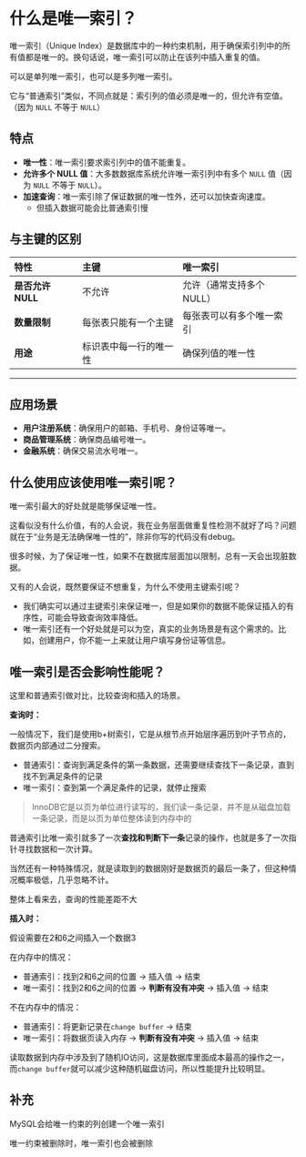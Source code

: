 # 什么是唯一索引？

唯一索引（Unique Index）是数据库中的一种约束机制，用于确保索引列中的所有值都是唯一的。换句话说，唯一索引可以防止在该列中插入重复的值。

可以是单列唯一索引，也可以是多列唯一索引。

它与“普通索引”类似，不同点就是：索引列的值必须是唯一的，但允许有空值。（因为 `NULL` 不等于 `NULL`）

## **特点**

-   **唯一性**：唯一索引要求索引列中的值不能重复。
-   **允许多个 NULL 值**：大多数数据库系统允许唯一索引列中有多个 `NULL` 值（因为 `NULL` 不等于 `NULL`）。
-   **加速查询**：唯一索引除了保证数据的唯一性外，还可以加快查询速度。
    -   但插入数据可能会比普通索引慢

## **与主键的区别**

| 特性              | 主键                   | 唯一索引                  |
| :---------------- | :--------------------- | :------------------------ |
| **是否允许 NULL** | 不允许                 | 允许（通常支持多个 NULL） |
| **数量限制**      | 每张表只能有一个主键   | 每张表可以有多个唯一索引  |
| **用途**          | 标识表中每一行的唯一性 | 确保列值的唯一性          |

------

## **应用场景**

-   **用户注册系统**：确保用户的邮箱、手机号、身份证等唯一。
-   **商品管理系统**：确保商品编号唯一。
-   **金融系统**：确保交易流水号唯一。


## **什么使用应该使用唯一索引呢？**

唯一索引最大的好处就是能够保证唯一性。

这看似没有什么价值，有的人会说，我在业务层面做重复性检测不就好了吗？问题就在于“业务是无法确保唯一性的”，除非你写的代码没有debug。

很多时候，为了保证唯一性，如果不在数据库层面加以限制，总有一天会出现脏数据。

又有的人会说，既然要保证不想重复，为什么不使用主键索引呢？

-   我们确实可以通过主键索引来保证唯一，但是如果你的数据不能保证插入的有序性，可能会导致查询效率降低。
-   唯一索引还有一个好处就是可以为空，真实的业务场景是有这个需求的。比如，创建用户，你不能一上来就让用户填写身份证等信息。



## **唯一索引是否会影响性能呢？**

这里和普通索引做对比，比较查询和插入的场景。

**查询时：**

一般情况下，我们是使用b+树索引，它是从根节点开始层序遍历到叶子节点的，数据页内部通过二分搜索。

-   普通索引：查询到满足条件的第一条数据，还需要继续查找下一条记录，直到找不到满足条件的记录
-   唯一索引：查到第一个满足条件的记录，就停止搜索

>   InnoDB它是以页为单位进行读写的，我们读一条记录，并不是从磁盘加载一条记录，而是以页为单位整体读到内存中的

普通索引比唯一索引就多了一次**查找和判断下一条**记录的操作，也就是多了一次指针寻找数据和一次计算。

当然还有一种特殊情况，就是读取到的数据刚好是数据页的最后一条了，但这种情况概率极低，几乎忽略不计。

整体上看来去，查询的性能差距不大

**插入时：**

假设需要在2和6之间插入一个数据3

在内存中的情况：

-   普通索引：找到2和6之间的位置 -> 插入值 -> 结束
-   唯一索引：找到2和6之间的位置 -> **判断有没有冲突** -> 插入值 -> 结束

不在内存中的情况：

-   普通索引：将更新记录在`change buffer` -> 结束
-   唯一索引：将数据页读入内存 ->  **判断有没有冲突** -> 插入值 -> 结束

读取数据到内存中涉及到了随机IO访问，这是数据库里面成本最高的操作之一，而`change buffer`就可以减少这种随机磁盘访问，所以性能提升比较明显。


## 补充

MySQL会给唯一约束的列创建一个唯一索引

唯一约束被删除时，唯一索引也会被删除